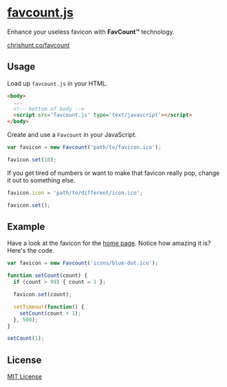 # [favcount.js](http://chrishunt.co/favcount)

Enhance your useless favicon with **FavCount&trade;** technology.

[chrishunt.co/favcount](http://chrishunt.co/favcount)

## Usage

Load up `favcount.js` in your HTML.

```html
<body>
  ...
  <!-- bottom of body -->
  <script src='favcount.js' type='text/javascript'></script>
</body>
```

Create and use a `Favcount` in your JavaScript.

```javascript
var favicon = new Favcount('path/to/favicon.ico');

favicon.set(10);
```

If you get tired of numbers or want to make that favicon really pop, change it
out to something else.

```javascript
favicon.icon = 'path/to/different/icon.ico';

favicon.set();
```

## Example

Have a look at the favicon for the [home page](http://chrishunt.co/favcount).
Notice how amazing it is? Here's the code.

```javascript
var favicon = new Favcount('icons/blue-dot.ico');

function setCount(count) {
  if (count > 99) { count = 1 };

  favicon.set(count);

  setTimeout(function() {
    setCount(count + 1);
  }, 500);
}

setCount(1);
```

## License

[MIT License](https://github.com/chrishunt/favcount/blob/master/LICENSE)
